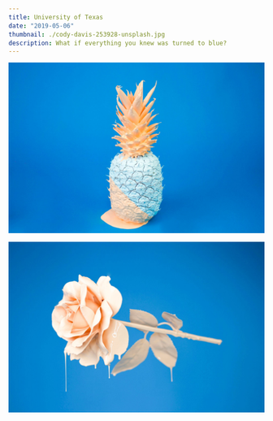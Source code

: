 ```yaml
---
title: University of Texas
date: "2019-05-06"
thumbnail: ./cody-davis-253928-unsplash.jpg
description: What if everything you knew was turned to blue?
---
```


![It's all blue](./cody-davis-253925-unsplash.jpg)

![It's all blue](./cody-davis-259003-unsplash.jpg)
